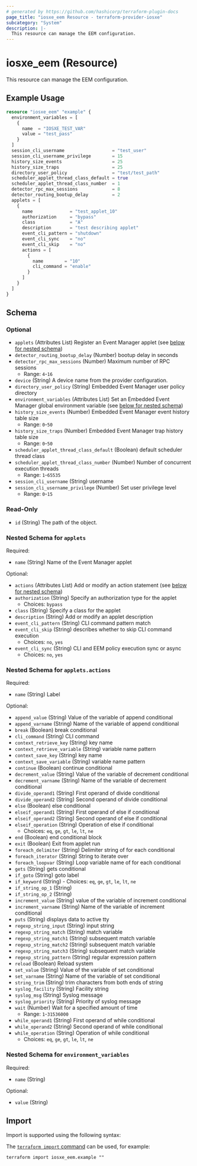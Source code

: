 ```yaml
---
# generated by https://github.com/hashicorp/terraform-plugin-docs
page_title: "iosxe_eem Resource - terraform-provider-iosxe"
subcategory: "System"
description: |-
  This resource can manage the EEM configuration.
---
```


# iosxe_eem (Resource)

This resource can manage the EEM configuration.

## Example Usage

```terraform
resource "iosxe_eem" "example" {
  environment_variables = [
    {
      name  = "IOSXE_TEST_VAR"
      value = "test_pass"
    }
  ]
  session_cli_username                  = "test_user"
  session_cli_username_privilege        = 15
  history_size_events                   = 25
  history_size_traps                    = 25
  directory_user_policy                 = "test/test_path"
  scheduler_applet_thread_class_default = true
  scheduler_applet_thread_class_number  = 1
  detector_rpc_max_sessions             = 8
  detector_routing_bootup_delay         = 2
  applets = [
    {
      name              = "test_applet_10"
      authorization     = "bypass"
      class             = "A"
      description       = "test describing applet"
      event_cli_pattern = "shutdown"
      event_cli_sync    = "no"
      event_cli_skip    = "no"
      actions = [
        {
          name        = "10"
          cli_command = "enable"
        }
      ]
    }
  ]
}
```

<!-- schema generated by tfplugindocs -->
## Schema

### Optional

- `applets` (Attributes List) Register an Event Manager applet (see [below for nested schema](#nestedatt--applets))
- `detector_routing_bootup_delay` (Number) bootup delay in seconds
- `detector_rpc_max_sessions` (Number) Maximum number of RPC sessions
  - Range: `4`-`16`
- `device` (String) A device name from the provider configuration.
- `directory_user_policy` (String) Embedded Event Manager user policy directory
- `environment_variables` (Attributes List) Set an Embedded Event Manager global environment variable (see [below for nested schema](#nestedatt--environment_variables))
- `history_size_events` (Number) Embedded Event Manager event history table size
  - Range: `0`-`50`
- `history_size_traps` (Number) Embedded Event Manager trap history table size
  - Range: `0`-`50`
- `scheduler_applet_thread_class_default` (Boolean) default scheduler thread class
- `scheduler_applet_thread_class_number` (Number) Number of concurrent execution threads
  - Range: `1`-`65535`
- `session_cli_username` (String) username
- `session_cli_username_privilege` (Number) Set user privilege level
  - Range: `0`-`15`

### Read-Only

- `id` (String) The path of the object.

<a id="nestedatt--applets"></a>
### Nested Schema for `applets`

Required:

- `name` (String) Name of the Event Manager applet

Optional:

- `actions` (Attributes List) Add or modify an action statement (see [below for nested schema](#nestedatt--applets--actions))
- `authorization` (String) Specify an authorization type for the applet
  - Choices: `bypass`
- `class` (String) Specify a class for the applet
- `description` (String) Add or modify an applet description
- `event_cli_pattern` (String) CLI command pattern match
- `event_cli_skip` (String) describes whether to skip CLI command execution
  - Choices: `no`, `yes`
- `event_cli_sync` (String) CLI and EEM policy execution sync or async
  - Choices: `no`, `yes`

<a id="nestedatt--applets--actions"></a>
### Nested Schema for `applets.actions`

Required:

- `name` (String) Label

Optional:

- `append_value` (String) Value of the variable of append conditional
- `append_varname` (String) Name of the variable of append conditional
- `break` (Boolean) break conditional
- `cli_command` (String) CLI command
- `context_retrieve_key` (String) key name
- `context_retrieve_variable` (String) variable name pattern
- `context_save_key` (String) key name
- `context_save_variable` (String) variable name pattern
- `continue` (Boolean) continue conditional
- `decrement_value` (String) Value of the variable of decrement conditional
- `decrement_varname` (String) Name of the variable of decrement conditional
- `divide_operand1` (String) First operand of divide conditional
- `divide_operand2` (String) Second operand of divide conditional
- `else` (Boolean) else conditional
- `elseif_operand1` (String) First operand of else if conditional
- `elseif_operand2` (String) Second operand of else if conditional
- `elseif_operation` (String) Operation of else if conditional
  - Choices: `eq`, `ge`, `gt`, `le`, `lt`, `ne`
- `end` (Boolean) end conditional block
- `exit` (Boolean) Exit from applet run
- `foreach_delimiter` (String) Delimiter string of for each conditional
- `foreach_iterator` (String) String to iterate over
- `foreach_loopvar` (String) Loop variable name of for each conditional
- `gets` (String) gets conditional
- `if_goto` (String) goto label
- `if_keyword` (String) - Choices: `eq`, `ge`, `gt`, `le`, `lt`, `ne`
- `if_string_op_1` (String)
- `if_string_op_2` (String)
- `increment_value` (String) value of the variable of increment conditional
- `increment_varname` (String) Name of the variable of increment conditional
- `puts` (String) displays data to active tty
- `regexp_string_input` (String) input string
- `regexp_string_match` (String) match variable
- `regexp_string_match1` (String) subsequent match variable
- `regexp_string_match2` (String) subsequent match variable
- `regexp_string_match3` (String) subsequent match variable
- `regexp_string_pattern` (String) regular expression pattern
- `reload` (Boolean) Reload system
- `set_value` (String) Value of the variable of set conditional
- `set_varname` (String) Name of the variable of set conditional
- `string_trim` (String) trim characters from both ends of string
- `syslog_facility` (String) Facility string
- `syslog_msg` (String) Syslog message
- `syslog_priority` (String) Priority of syslog message
- `wait` (Number) Wait for a specified amount of time
  - Range: `1`-`31536000`
- `while_operand1` (String) First operand of while conditional
- `while_operand2` (String) Second operand of while conditional
- `while_operation` (String) Operation of while conditional
  - Choices: `eq`, `ge`, `gt`, `le`, `lt`, `ne`



<a id="nestedatt--environment_variables"></a>
### Nested Schema for `environment_variables`

Required:

- `name` (String)

Optional:

- `value` (String)

## Import

Import is supported using the following syntax:

The [`terraform import` command](https://developer.hashicorp.com/terraform/cli/commands/import) can be used, for example:

```shell
terraform import iosxe_eem.example ""
```
